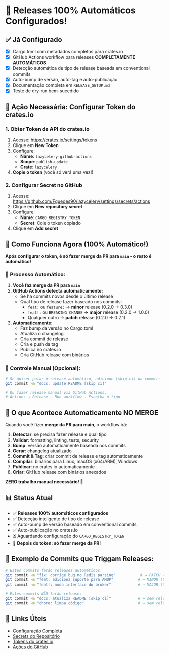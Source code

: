 # 🚀 Releases 100% Automáticos Configurados!

## ✅ Já Configurado

- [x] Cargo.toml com metadados completos para crates.io
- [x] GitHub Actions workflow para releases **COMPLETAMENTE AUTOMÁTICOS**
- [x] Detecção automática de tipo de release baseada em conventional commits
- [x] Auto-bump de versão, auto-tag e auto-publicação
- [x] Documentação completa em `RELEASE_SETUP.md`
- [x] Teste de dry-run bem-sucedido

## 🔑 Ação Necessária: Configurar Token do crates.io

### 1. Obter Token de API do crates.io

1. Acesse: https://crates.io/settings/tokens
2. Clique em **New Token**
3. Configure:
   - **Name**: `lazycelery-github-actions`
   - **Scope**: `publish-update`
   - **Crate**: `lazycelery`
4. **Copie o token** (você só verá uma vez!)

### 2. Configurar Secret no GitHub

1. Acesse: https://github.com/Fguedes90/lazycelery/settings/secrets/actions
2. Clique em **New repository secret**
3. Configure:
   - **Name**: `CARGO_REGISTRY_TOKEN`
   - **Secret**: Cole o token copiado
4. Clique em **Add secret**

## 🎯 Como Funciona Agora (100% Automático!)

**Após configurar o token, é só fazer merge da PR para `main` - o resto é automático!**

### 🤖 Processo Automático:

1. **Você faz merge da PR para `main`**
2. **GitHub Actions detecta automaticamente:**
   - Se há commits novos desde o último release
   - Qual tipo de release fazer baseado nos commits:
     - `feat:` ou `feature:` → **minor** release (0.2.0 → 0.3.0)
     - `feat!:` ou `BREAKING CHANGE` → **major** release (0.2.0 → 1.0.0) 
     - Qualquer outro → **patch** release (0.2.0 → 0.2.1)
3. **Automaticamente:**
   - Faz bump da versão no Cargo.toml
   - Atualiza o changelog
   - Cria commit de release
   - Cria e push da tag
   - Publica no crates.io
   - Cria GitHub release com binários

### 🛑 Controle Manual (Opcional):

```bash
# Se quiser pular o release automático, adicione [skip ci] no commit:
git commit -m "docs: update README [skip ci]"

# Ou fazer release manual via GitHub Actions:
# Actions → Release → Run workflow → Escolha o tipo
```

## 🎉 O que Acontece Automaticamente NO MERGE

Quando você fizer **merge da PR para main**, o workflow irá:

1. **Detectar**: se precisa fazer release e qual tipo
2. **Validar**: formatting, linting, tests, security
3. **Bump**: versão automaticamente baseada nos commits
4. **Gerar**: changelog atualizado
5. **Commit & Tag**: criar commit de release e tag automaticamente
6. **Compilar**: binários para Linux, macOS (x64/ARM), Windows  
7. **Publicar**: no crates.io automaticamente
8. **Criar**: GitHub release com binários anexados

**ZERO trabalho manual necessário! 🚀**

## 📊 Status Atual

- ✅ **Releases 100% automáticos configurados**
- ✅ Detecção inteligente de tipo de release
- ✅ Auto-bump de versão baseado em conventional commits  
- ✅ Auto-publicação no crates.io
- ⏳ Aguardando configuração do `CARGO_REGISTRY_TOKEN`
- 🚀 **Depois do token: só fazer merge da PR!**

## 🎯 Exemplo de Commits que Triggam Releases:

```bash
# Estes commits farão releases automáticos:
git commit -m "fix: corrige bug no Redis parsing"           # → PATCH (0.2.0 → 0.2.1)
git commit -m "feat: adiciona suporte para AMQP"           # → MINOR (0.2.0 → 0.3.0)  
git commit -m "feat!: muda interface do broker"            # → MAJOR (0.2.0 → 1.0.0)

# Estes commits NÃO farão release:
git commit -m "docs: atualiza README [skip ci]"            # → sem release
git commit -m "chore: limpa código"                        # → sem release
```

## 🔗 Links Úteis

- [Configuração Completa](./RELEASE_SETUP.md)
- [Secrets do Repositório](https://github.com/Fguedes90/lazycelery/settings/secrets/actions)
- [Tokens do crates.io](https://crates.io/settings/tokens)
- [Ações do GitHub](https://github.com/Fguedes90/lazycelery/actions)
